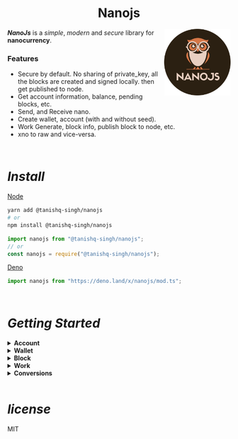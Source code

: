 <h1 align="center">
    <b>Nanojs</b>
</h1>

<img align="right" src="./assets/nanojs-round.png" height="150px">

_**NanoJs**_ is a _simple_, _modern_ and _secure_ library for **nanocurrency**.

### Features

- Secure by default. No sharing of private_key, all the blocks are created and
  signed locally. then get published to node.
- Get account information, balance, pending blocks, etc.
- Send, and Receive nano.
- Create wallet, account (with and without seed).
- Work Generate, block info, publish block to node, etc.
- xno to raw and vice-versa.

<br />

# _**Install**_

[Node](https://nodejs.org)

```sh
yarn add @tanishq-singh/nanojs
# or
npm install @tanishq-singh/nanojs
```

```ts
import nanojs from "@tanishq-singh/nanojs";
// or
const nanojs = require("@tanishq-singh/nanojs");
```

[Deno](https://deno.land)

```ts
import nanojs from "https://deno.land/x/nanojs/mod.ts";
```

<br />

# _**Getting Started**_

<details>
<summary><b>Account</b></summary>

1. ### _Account Information_
    ```ts
    const nano_address = "nano_1cp73fb93gkunh1yujbz3ecap46cmfsm5ozx3iqho7mu9jsx7p36hp5g39bn";
    const info = await nanojs.get_account_info(nano_address);

    if ("error" in info) console.log(info.error); // error reason
    else console.log(info); // account info
    ```

    ```bash
    {
        "frontier": "3611793EF73D629181ECE0F99BADDF1A02E85523D2CC8EE2C6637481080857D2",
        "open_block": "160816E90ECAB9726FC7A0208165EC5BAC5C00093DEC8C8F1D537FE7B1C11052",
        "representative_block": "3611793EF73D629181ECE0F99BADDF1A02E85523D2CC8EE2C6637481080857D2",
        "balance": "3850130000000000000000000000",
        "modified_timestamp": "1675659938",
        "block_count": "55",
        "account_version": "2",
        "confirmation_height": "55",
        "confirmation_height_frontier": "3611793EF73D629181ECE0F99BADDF1A02E85523D2CC8EE2C6637481080857D2",
    }
    ```

<br />

2. ### _Account Balance_
    ```ts
    const nano_address = "nano_1cp73fb93gkunh1yujbz3ecap46cmfsm5ozx3iqho7mu9jsx7p36hp5g39bn";
    const account_balance = await nanojs.get_account_balance(nano_address);

    console.log(account_balance);
    ```

    ```bash
    {
        "balance": "325586539664609129644855132177",
        "pending": "2309372510769300000000000000000000",
        "receivable": "2309372510769300000000000000000000"
    }
    ```

<br />

3. ### _Account Pending Blocks_
    ```ts
    const nano_address = "nano_1111111111111111111111111111111111111111111111111117353trpda";
    const pending_blocks = await nanojs.get_pending_blocks(nano_address);

    console.log(pending_blocks);
    ```

    ```bash
    {
        "blocks": [
            "0EF695810BEC8B4AE3DC217DA495885A42956456A4B168C0B788ADB17A5ED7F4",
            "142A538F36833D1CC78B94E11C766F75818F8B940771335C6C1B8AB880C5BB1D",
            "1AAE335A94C5DA1E4E1D0B45C3B100CCA241CC5BC557E24BB367C779D55E3A0C",
            "1F04048431842B8875CD0040B9F2B2AAC2E8B88A0256D11E7AE6769F4DF2B61A",
            "20D5D6EA5CA355B11A0E3C11A74FBB4E91D126F4B3FD97232945D451A621E6F7"
        ],
    }
    ```

<br />

4. ### _Receive Pending Blocks_
    ```ts
    const account_private_key = "40C146373BF03EF2D62E067D38A5E6BDE2B511B5C90A99C62B6F7C3D321DDEAC";
    const pending_block_hash = "20D5D6EA5CA355B11A0E3C11A74FBB4E91D126F4B3FD97232945D451A621E6F7";
    const { error, hash } = receive_pending_block(
        account_private_key,
        pending_block_hash,
        RPC_Node_URL.NANOS,
    );

    console.log({ error, hash });
    ```

    ```bash
    {
        error: undefined,
        hash: "142A538F36833D1CC78B94E11C766F75818F8B940771335C6C1B8AB880C5BB1D"
    }
    ```

<br />

5. ### _Send XNO_
    ```ts
    const sender_private_key = "40C146373BF03EF2D62E067D38A5E6BDE2B511B5C90A99C62B6F7C3D321DDEAC";
    const receiver_address = "nano_1trd73o8z76wnnwmuq6y5pe6r396p7m7qf5zufrox9uk3io8foyd8mowgxu3";
    const amount_xno = "10.31";

    const { error, hash } = await send_xno(sender_private_key, receiver_address, amount_xno, RPC_Node_URL.RAINSTROM);

    console.log({ error, hash });
    ```

    ```bash
    {
        hash: "142A538F36833D1CC78B94E11C766F75818F8B940771335C6C1B8AB880C5BB1D"
    }
    ```

<br />

</details>


<details>
<summary><b>Wallet</b></summary>

1. ### _Create Wallet_
    ```ts
    const wallet1 = await create_wallet({ });
    const wallet2 = await create_wallet({ seed: "5b4b36a524c213a1ef891af31dc5b3071c59c12e36b7fe14f692052b2ea9c74a", till_index: 2 });
    ```

    ```bash
    { # wallet1
        seed: "a4eb1443df8cb67d7b3a869412e8f9c89734962df0711af344a9e7c44afb145e",
        accounts: [
            {
                index: 0,
                private_key: "E4A3C94BBD0592070661002E253DDAD5B1345801AFC3175DBDCE923CB6FEEAEC",
                public_key: "C7537142ED0ADE795D6B73008B24A9BD31A09E477A83BCB9B7A6B0B3A7EB5418",
                address: "nano_3jtmg73gt4pyh7gppwr1jekcmhbjn4h6gyn5qkwuhboipgmypo1rdzbbadxa"
            }
        ]
    }

    { # wallet2
        seed: "5b4b36a524c213a1ef891af31dc5b3071c59c12e36b7fe14f692052b2ea9c74a",
        accounts: [
            {
                index: 0,
                private_key: "5C7F0183303876298751DF2482F1DB6DF27C789E1EEE42598B9BAD35B12130D2",
                public_key: "2BF49EAF6AEF19BCFEBF40A05D7782838957C212CE3AC1B441023A5029DDA4E0",
                address: "nano_1cznmtqpoursqmzdyi71dour71wbcz337mjtr8t641jtc1nxub915abj3pcm"
            },
            {
                index: 1,
                private_key: "325A1C6B0AC52350BD4DE2A15965753DB397E278DDE4A377346916A8DB7C8496",
                public_key: "4ADDA484090D7B14B24EE56B86D7DAB1F8694FE7E18133317C126DBD5A5AD121",
                address: "nano_1kpxnk41k5du4ks6xsddiudxoehrf79yhre38erqr6mfqof7onb3om5hdqax"
            },
            {
                index: 2,
                private_key: "5B573170C262F3243305880F385B61A20AA5C66757F55A76E51DCD5B4EF2C66C",
                public_key: "D8818A1D542976846759F2EE6A5D90D174BA089049B42961EC4FC2663BA92732",
                address: "nano_3p63jagoacdpijmomwqgfbgs3ndnqa6b1kfn77iyrmy4erxtkbskfws7pujn"
            }
        ]
    }
    ```

<br />

</details>

<details>
<summary><b>Block</b></summary>

1. ### _Block Information_
    ```ts
    const hash = "87434F8041869A01C8F6F263B87972D7BA443A72E0A97D7A3FD0CCC2358FD6F9";
    const info = await nanojs.get_block_info(hash);

    console.log(info);
    ```

    ```bash
    {
        "block_account": "nano_1ipx847tk8o46pwxt5qjdbncjqcbwcc1rrmqnkztrfjy5k7z4imsrata9est",
        "amount": "30000000000000000000000000000000000",
        "balance": "5606157000000000000000000000000000000",
        "height": "58",
        "local_timestamp": "0",
        "successor": "8D3AB98B301224253750D448B4BD997132400CEDD0A8432F775724F2D9821C72",
        "confirmed": "true",
        "contents": {
            "type": "state",
            "account": "nano_1ipx847tk8o46pwxt5qjdbncjqcbwcc1rrmqnkztrfjy5k7z4imsrata9est",
            "previous": "CE898C131AAEE25E05362F247760F8A3ACF34A9796A5AE0D9204E86B0637965E",
            "representative": "nano_1stofnrxuz3cai7ze75o174bpm7scwj9jn3nxsn8ntzg784jf1gzn1jjdkou",
            "balance": "5606157000000000000000000000000000000",
            "link": "5D1AA8A45F8736519D707FCB375976A7F9AF795091021D7E9C7548D6F45DD8D5",
            "link_as_account": "nano_1qato4k7z3spc8gq1zyd8xeqfbzsoxwo36a45ozbrxcatut7up8ohyardu1z",
            "signature": "82D41BC16F313E4B2243D14DFFA2FB04679C540C2095FEE7EAE0F2F26880AD56DD48D87A7CC5DD760C5B2D76EE2C205506AA557BF00B60D8DEE312EC7343A501",
            "work": "8a142e07a10996d5"
        },
        "subtype": "send",
    }
    ```

<br />

2. ### _Publish Block_
    ```ts
    import nanocurrency from "nanocurrency";

    const block_data = {}; // block data
    const account_private_key = "my-account-private-key";

    const { block } = nanocurrency.createBlock(account_private_key, block_data);
    const publish_block = await nanojs.publish_block(block);

    console.log(publish_block);
    ```

    ```bash
    {
        "hash": "87434F8041869A01C8F6F263B87972D7BA443A72E0A97D7A3FD0CCC2358FD6F9"
    }
    ```

<br />

</details>

<details>
<summary><b>Work</b></summary>

1. ### _Work Generate_
    ```ts
    const hash = "87434F8041869A01C8F6F263B87972D7BA443A72E0A97D7A3FD0CCC2358FD6F9";
    const work = await nanojs.work_generate(hash);

    console.log(work);
    ```

    ```bash
    {
        "difficulty": string,
        "multiplier": string,
        "work": string,
        "hash": string,
        "error": undefined
    }
    ```

<br />

</details>

<details>
<summary><b>Conversions</b></summary>

1. ### _XNO to RAW_
    ```ts
    const xno = "1.21";
    const raw = nanojs.xno_to_raw(xno);

    console.log(raw);
    ```

    ```bash
    "1210000000000000000000000000000"
    ```

<br />

2. ### _RAW to XNO_
    ```ts
    const raw = "1.21";
    const xno = nanojs.raw_to_xno(raw);

    console.log(xno);
    ```

    ```bash
    "1.5023"
    ```

</details>

<br/>

# _**license**_

MIT
